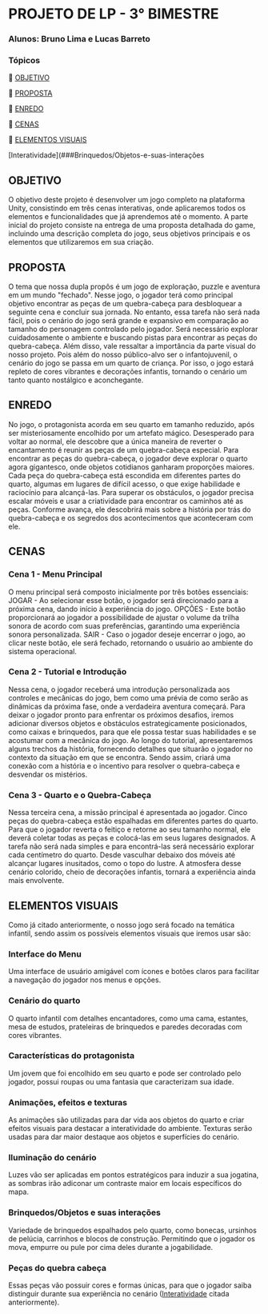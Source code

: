 # **PROJETO DE LP - 3° BIMESTRE**
### Alunos: Bruno Lima e Lucas Barreto
### Tópicos

🔶 [OBJETIVO](#objetivo)

🔶 [PROPOSTA](#proposta)

🔶 [ENREDO](#enredo)

🔶 [CENAS](#cenas)

🔶 [ELEMENTOS VISUAIS](#elementos-visuais)

[Interatividade](###Brinquedos/Objetos-e-suas-interações

## OBJETIVO
   O objetivo deste projeto é desenvolver um jogo completo na plataforma Unity, consistindo em três cenas interativas, onde aplicaremos todos os elementos e funcionalidades que já aprendemos até o momento. A parte inicial do projeto consiste na entrega de uma proposta detalhada do game, incluindo uma descrição completa do jogo, seus objetivos principais e os elementos que utilizaremos em sua criação.

## PROPOSTA
   O tema que nossa dupla propôs é um jogo de exploração, puzzle e aventura em um mundo "fechado". Nesse jogo, o jogador terá como principal objetivo encontrar as peças de um quebra-cabeça para desbloquear a seguinte cena e concluir sua jornada.
   No entanto, essa tarefa não será nada fácil, pois o cenário do jogo será grande e expansivo em comparação ao tamanho do personagem controlado pelo jogador. Será necessário explorar cuidadosamente o ambiente e buscando pistas para encontrar as peças do quebra-cabeça.
   Além disso, vale ressaltar a importância da parte visual do nosso projeto. Pois além do nosso público-alvo ser o infantojuvenil, o cenário do jogo se passa em um quarto de criança. Por isso, o jogo estará repleto de cores vibrantes e decorações infantis, tornando o cenário um tanto quanto nostálgico e aconchegante.

## ENREDO
   No jogo, o protagonista acorda em seu quarto em tamanho reduzido, após ser misteriosamente encolhido por um artefato mágico. Desesperado para voltar ao normal, ele descobre que a única maneira de reverter o encantamento é reunir as peças de um quebra-cabeça especial.
   Para encontrar as peças do quebra-cabeça, o jogador deve explorar o quarto agora gigantesco, onde objetos cotidianos ganharam proporções maiores. Cada peça do quebra-cabeça está escondida em diferentes partes do quarto, algumas em lugares de difícil acesso, o que exige habilidade e raciocínio para alcançá-las. Para superar os obstáculos, o jogador precisa escalar móveis e usar a criatividade para encontrar os caminhos até as peças.
   Conforme avança, ele descobrirá mais sobre a história por trás do quebra-cabeça e os segredos dos acontecimentos que aconteceram com ele.

## CENAS
### Cena 1 - Menu Principal
O menu principal será composto inicialmente por três botões essenciais:
JOGAR - Ao selecionar esse botão, o jogador será direcionado para a próxima cena, dando início à experiência do jogo.
OPÇÕES - Este botão proporcionará ao jogador a possibilidade de ajustar o volume da trilha sonora de acordo com suas preferências, garantindo uma experiência sonora personalizada.
SAIR - Caso o jogador deseje encerrar o jogo, ao clicar neste botão, ele será fechado, retornando o usuário ao ambiente do sistema operacional.

### Cena 2 - Tutorial e Introdução
   Nessa cena, o jogador receberá uma introdução personalizada aos controles e mecânicas do jogo, bem como uma prévia de como serão as dinâmicas da próxima fase, onde a verdadeira aventura começará. Para deixar o jogador pronto para enfrentar os próximos desafios, iremos adicionar diversos objetos e obstáculos estrategicamente posicionados, como caixas e brinquedos, para que ele possa testar suas habilidades e se acostumar com a mecânica do jogo.
   Ao longo do tutorial, apresentaremos alguns trechos da história, fornecendo detalhes que situarão o jogador no contexto da situação em que se encontra. Sendo assim, criará uma conexão com a história e o incentivo para resolver o quebra-cabeça e desvendar os mistérios.

### Cena 3 - Quarto e o Quebra-Cabeça
   Nessa terceira cena, a missão principal é apresentada ao jogador. Cinco peças do quebra-cabeça estão espalhadas em diferentes partes do quarto. Para que o jogador reverta o feitiço e retorne ao seu tamanho normal, ele deverá coletar todas as peças e colocá-las em seus lugares designados.
   A tarefa não será nada simples e para encontrá-las será necessário explorar cada centímetro do quarto. Desde vasculhar debaixo dos móveis até alcançar lugares inusitados, como o topo do lustre. A atmosfera desse cenário colorido, cheio de decorações infantis, tornará a experiência ainda mais envolvente.
</ol>

## ELEMENTOS VISUAIS
Como já citado anteriormente, o nosso jogo será focado na temática infantil, sendo assim os possíveis elementos visuais que iremos usar são:

### Interface do Menu
Uma interface de usuário amigável com ícones e botões claros para facilitar a navegação do jogador nos menus e opções.

### Cenário do quarto
O quarto infantil com detalhes encantadores, como uma cama, estantes, mesa de estudos, prateleiras de brinquedos e paredes decoradas com cores vibrantes.

### Características do protagonista
Um jovem que foi encolhido em seu quarto e pode ser controlado pelo jogador, possui roupas ou uma fantasia que caracterizam sua idade.

### Animações, efeitos e texturas
As animações são utilizadas para dar vida aos objetos do quarto e criar efeitos visuais para destacar a interatividade do ambiente. Texturas serão usadas para dar maior destaque aos objetos e superfícies do cenário.

### Iluminação do cenário
Luzes vão ser aplicadas em pontos estratégicos para induzir a sua jogatina, as sombras irão adiconar um contraste maior em locais específicos do mapa. 

### Brinquedos/Objetos e suas interações
Variedade de brinquedos espalhados pelo quarto, como bonecas, ursinhos de pelúcia, carrinhos e blocos de construção. Permitindo que o jogador os mova, empurre ou pule por cima deles durante a jogabilidade.

### Peças do quebra cabeça
Essas peças vão possuir cores e formas únicas, para que o jogador saiba distinguir durante sua experiência no cenário ([Interatividade](###Brinquedos/Objetos-e-suas-interações) citada anteriormente).
